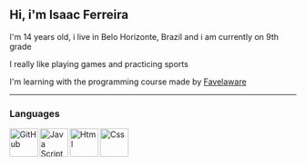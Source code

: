 ## Hi, i'm Isaac Ferreira

I'm 14 years old, i live in Belo Horizonte, Brazil and i am currently on 9th grade

I really like playing games and practicing sports

I'm learning with the programming course made by [Favelaware](https://favelaware.animahub.com.br/home)

---
### Languages
<img 
  align="left"
  alt="GitHub"
  title="GitHub"
  width="50px"
  src="https://cdn.jsdelivr.net/gh/devicons/devicon@latest/icons/github/github-original.svg"
  />
  <img
    align="left"
    alt="Java Script"
    title="Java Script"
    width="50px"
    src="https://cdn.jsdelivr.net/gh/devicons/devicon@latest/icons/javascript/javascript-original.svg"
    />
    <img
      align="left"
      alt="Html"
      title="Html"
      width="50px"
      src="https://cdn.jsdelivr.net/gh/devicons/devicon@latest/icons/html5/html5-plain.svg" 
      />
      <img
        align="left"
        alt="Css"
        title="Css"
        width="50px"
        src="https://cdn.jsdelivr.net/gh/devicons/devicon@latest/icons/css3/css3-plain.svg"
        />

<!--
**Isaacfk22/isaacfk22** is a ✨ _special_ ✨ repository because its `README.md` (this file) appears on your GitHub profile.

Here are some ideas to get you started:

- 🔭 I’m currently working on ...
- 🌱 I’m currently learning ...
- 👯 I’m looking to collaborate on ...
- 🤔 I’m looking for help with ...
- 💬 Ask me about ...
- 📫 How to reach me: ...
- 😄 Pronouns: ...
- ⚡ Fun fact: ...
-->

